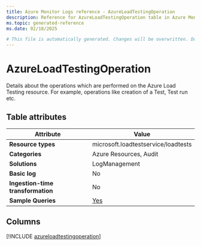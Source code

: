 ```yaml
---
title: Azure Monitor Logs reference - AzureLoadTestingOperation
description: Reference for AzureLoadTestingOperation table in Azure Monitor Logs.
ms.topic: generated-reference
ms.date: 02/18/2025

# This file is automatically generated. Changes will be overwritten. Do not change this file directly.
---
```


# AzureLoadTestingOperation

Details about the operations which are performed on the Azure Load Testing resource. For example, operations like creation of a Test, Test run etc.


## Table attributes

|Attribute|Value|
|---|---|
|**Resource types**|microsoft.loadtestservice/loadtests|
|**Categories**|Azure Resources, Audit|
|**Solutions**| LogManagement|
|**Basic log**|No|
|**Ingestion-time transformation**|No|
|**Sample Queries**|[Yes](/azure/azure-monitor/reference/queries/azureloadtestingoperation)|



## Columns
  
[!INCLUDE [azureloadtestingoperation](~/reusable-content/ce-skilling/azure/includes/azure-monitor/reference/tables/azureloadtestingoperation-include.md)]
